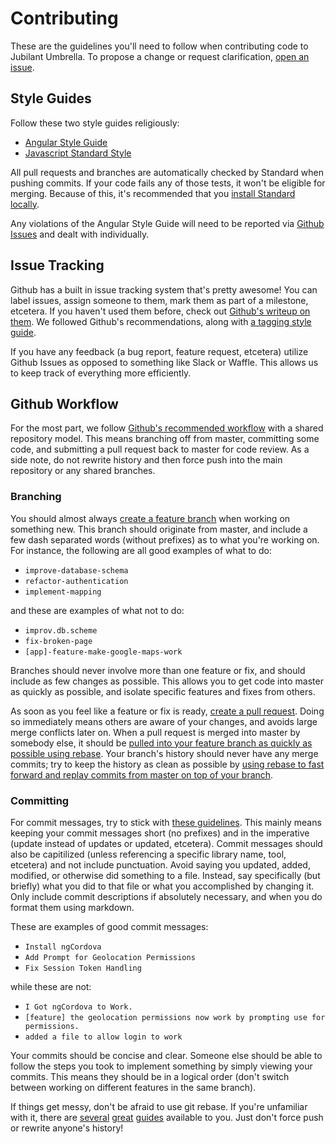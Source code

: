 # Contributing

These are the guidelines you'll need to follow when contributing code to Jubilant Umbrella. To propose a change or request clarification, [open an issue](https://github.com/MKS-Elixr/jubilant-umbrella/issues/new).

## Style Guides

Follow these two style guides religiously:

- [Angular Style Guide](https://github.com/johnpapa/angular-styleguide)
- [Javascript Standard Style](https://github.com/feross/standard)

All pull requests and branches are automatically checked by Standard when pushing commits. If your code fails any of those tests, it won't be eligible for merging. Because of this, it's recommended that you [install Standard locally](http://standardjs.com/index.html#install).

Any violations of the Angular Style Guide will need to be reported via [Github Issues](https://github.com/MKS-Elixr/jubilant-umbrella/issues) and dealt with individually.

## Issue Tracking

Github has a built in issue tracking system that's pretty awesome! You can label issues, assign someone to them, mark them as part of a milestone, etcetera. If you haven't used them before, check out [Github's writeup on them](https://guides.github.com/features/issues/). We followed Github's recommendations, along with [a tagging style guide](https://robinpowered.com/blog/best-practice-system-for-organizing-and-tagging-github-issues/).

If you have any feedback (a bug report, feature request, etcetera) utilize Github Issues as opposed to something like Slack or Waffle. This allows us to keep track of everything more efficiently.

## Github Workflow
For the most part, we follow [Github's recommended workflow](https://guides.github.com/introduction/flow/) with a shared repository model. This means branching off from master, committing some code, and submitting a pull request back to master for code review. As a side note, do not rewrite history and then force push into the main repository or any shared branches.

### Branching

You should almost always [create a feature branch](https://github.com/Kunena/Kunena-Forum/wiki/Create-a-new-branch-with-git-and-manage-branches) when working on something new. This branch should originate from master, and include a few dash separated words (without prefixes) as to what you're working on. For instance, the following are all good examples of what to do:

- `improve-database-schema`
- `refactor-authentication`
- `implement-mapping`

and these are examples of what not to do:

- `improv.db.scheme`
- `fix-broken-page`
- `[app]-feature-make-google-maps-work`

Branches should never involve more than one feature or fix, and should include as few changes as possible. This allows you to get code into master as quickly as possible, and isolate specific features and fixes from others.

As soon as you feel like a feature or fix is ready, [create a pull request](https://help.github.com/articles/using-pull-requests/). Doing so immediately means others are aware of your changes, and avoids large merge conflicts later on. When a pull request is merged into master by somebody else, it should be [pulled into your feature branch as quickly as possible using rebase](https://medium.com/@porteneuve/getting-solid-at-git-rebase-vs-merge-4fa1a48c53aa). Your branch's history should never have any merge commits; try to keep the history as clean as possible by [using rebase to fast forward and replay commits from master on top of your branch](http://nathanleclaire.com/blog/2014/09/14/dont-be-scared-of-git-rebase/).

### Committing
For commit messages, try to stick with [these guidelines](http://tbaggery.com/2008/04/19/a-note-about-git-commit-messages.html). This mainly means keeping your commit messages short (no prefixes) and in the imperative (update instead of updates or updated, etcetera). Commit messages should also be capitilized (unless referencing a specific library name, tool, etcetera) and not include punctuation. Avoid saying you updated, added, modified, or otherwise did something to a file. Instead, say specifically (but briefly) what you did to that file or what you accomplished by changing it. Only include commit descriptions if absolutely necessary, and when you do format them using markdown.  

These are  examples of good commit messages:

- `Install ngCordova`
- `Add Prompt for Geolocation Permissions`
- `Fix Session Token Handling`

while these are not:
- `I Got ngCordova to Work.`
- `[feature] the geolocation permissions now work by prompting use for permissions.`
- `added a file to allow login to work`

Your commits should be concise and clear. Someone else should be able to follow the steps you took to implement something by simply viewing your commits. This means they should be in a logical order (don't switch between working on different features in the same branch).

If things get messy, don't be afraid to use git rebase. If you're unfamiliar with it, there are [several](https://help.github.com/articles/about-git-rebase/) [great](https://robots.thoughtbot.com/git-interactive-rebase-squash-amend-rewriting-history) [guides](https://git-scm.com/book/en/v2/Git-Tools-Rewriting-History) available to you. Just don't force push or rewrite anyone's history!
